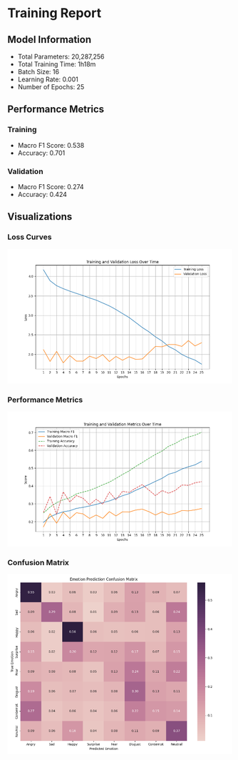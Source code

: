 
# Training Report

## Model Information
- Total Parameters: 20,287,256
- Total Training Time: 1h18m
- Batch Size: 16
- Learning Rate: 0.001
- Number of Epochs: 25

## Performance Metrics
### Training
- Macro F1 Score: 0.538
- Accuracy: 0.701

### Validation  
- Macro F1 Score: 0.274
- Accuracy: 0.424

## Visualizations
### Loss Curves
![Loss Plot](./MSPPODCAST_DataParallel_roberta-large-UTT_whisper-large-v3-UTT_loss.png)

### Performance Metrics
![Metrics Plot](./MSPPODCAST_DataParallel_roberta-large-UTT_whisper-large-v3-UTT_metrics.png)

### Confusion Matrix
![Confusion Matrix](./MSPPODCAST_DataParallel_roberta-large-UTT_whisper-large-v3-UTT_confu.png)
        